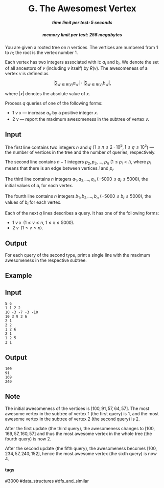 <h1 style='text-align: center;'> G. The Awesomest Vertex</h1>

<h5 style='text-align: center;'>time limit per test: 5 seconds</h5>
<h5 style='text-align: center;'>memory limit per test: 256 megabytes</h5>

You are given a rooted tree on $n$ vertices. The vertices are numbered from $1$ to $n$; the root is the vertex number $1$.

Each vertex has two integers associated with it: $a_i$ and $b_i$. We denote the set of all ancestors of $v$ (including $v$ itself) by $R(v)$. The awesomeness of a vertex $v$ is defined as 

$$\left| \sum_{w \in R(v)} a_w\right| \cdot \left|\sum_{w \in R(v)} b_w\right|,$$

where $|x|$ denotes the absolute value of $x$. 

Process $q$ queries of one of the following forms: 

* 1 v x — increase $a_v$ by a positive integer $x$.
* 2 v — report the maximum awesomeness in the subtree of vertex $v$.
## Input

The first line contains two integers $n$ and $q$ ($1 \leq n \leq 2\cdot 10^5, 1 \leq q \leq 10^5$) — the number of vertices in the tree and the number of queries, respectively.

The second line contains $n - 1$ integers $p_2, p_3, \dots, p_n$ ($1 \leq p_i < i$), where $p_i$ means that there is an edge between vertices $i$ and $p_i$.

The third line contains $n$ integers $a_1, a_2, \dots, a_n$ ($-5000 \leq a_i \leq 5000$), the initial values of $a_i$ for each vertex.

The fourth line contains $n$ integers $b_1, b_2, \dots, b_n$ ($-5000 \leq b_i \leq 5000$), the values of $b_i$ for each vertex.

Each of the next $q$ lines describes a query. It has one of the following forms: 

* 1 v x  ($1 \leq v \leq n$, $1\leq x \leq 5000$).
* 2 v  ($1 \leq v \leq n$).
## Output

For each query of the second type, print a single line with the maximum awesomeness in the respective subtree.

## Example

## Input


```
5 6  
1 1 2 2  
10 -3 -7 -3 -10  
10 3 9 3 6  
2 1  
2 2  
1 2 6  
2 1  
1 2 5  
2 1  

```
## Output


```
100  
91  
169  
240  

```
## Note

The initial awesomeness of the vertices is $[100, 91, 57, 64, 57]$. The most awesome vertex in the subtree of vertex $1$ (the first query) is $1$, and the most awesome vertex in the subtree of vertex $2$ (the second query) is $2$. 

After the first update (the third query), the awesomeness changes to $[100, 169, 57, 160, 57]$ and thus the most awesome vertex in the whole tree (the fourth query) is now $2$.

After the second update (the fifth query), the awesomeness becomes $[100, 234, 57, 240, 152]$, hence the most awesome vertex (the sixth query) is now $4$. 



#### tags 

#3000 #data_structures #dfs_and_similar 